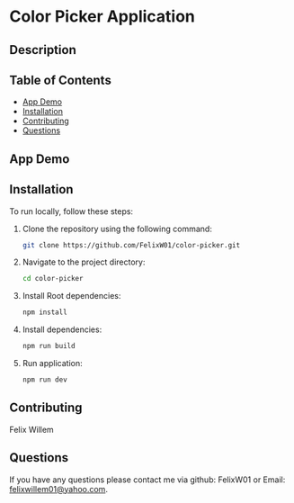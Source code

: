 # Color Picker Application


## Description

## Table of Contents
- [App Demo](#app-demo)
- [Installation](#installation)
- [Contributing](#contributing)
- [Questions](#questions)

## App Demo



## Installation
To run locally, follow these steps:

1. Clone the repository using the following command:
    ```bash
    git clone https://github.com/FelixW01/color-picker.git
    ```

2. Navigate to the project directory:
    ```bash
    cd color-picker
    ```
3. Install Root dependencies:
    ```bash
    npm install
    ```
    
5. Install dependencies:
    ```bash
    npm run build
    ```

5. Run application:
    ```bash
    npm run dev
    ```


## Contributing
Felix Willem
## Questions
If you have any questions please contact me via github: FelixW01 or Email: felixwillem01@yahoo.com.
